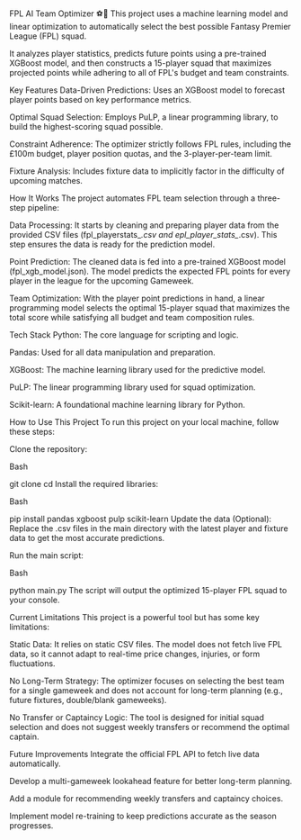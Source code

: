 FPL AI Team Optimizer ⚽🤖
This project uses a machine learning model and linear optimization to automatically select the best possible Fantasy Premier League (FPL) squad.

It analyzes player statistics, predicts future points using a pre-trained XGBoost model, and then constructs a 15-player squad that maximizes projected points while adhering to all of FPL's budget and team constraints.

Key Features
Data-Driven Predictions: Uses an XGBoost model to forecast player points based on key performance metrics.

Optimal Squad Selection: Employs PuLP, a linear programming library, to build the highest-scoring squad possible.

Constraint Adherence: The optimizer strictly follows FPL rules, including the £100m budget, player position quotas, and the 3-player-per-team limit.

Fixture Analysis: Includes fixture data to implicitly factor in the difficulty of upcoming matches.

How It Works
The project automates FPL team selection through a three-step pipeline:

Data Processing: It starts by cleaning and preparing player data from the provided CSV files (fpl_playerstats_*.csv and epl_player_stats_*.csv). This step ensures the data is ready for the prediction model.

Point Prediction: The cleaned data is fed into a pre-trained XGBoost model (fpl_xgb_model.json). The model predicts the expected FPL points for every player in the league for the upcoming Gameweek.

Team Optimization: With the player point predictions in hand, a linear programming model selects the optimal 15-player squad that maximizes the total score while satisfying all budget and team composition rules.

Tech Stack
Python: The core language for scripting and logic.

Pandas: Used for all data manipulation and preparation.

XGBoost: The machine learning library used for the predictive model.

PuLP: The linear programming library used for squad optimization.

Scikit-learn: A foundational machine learning library for Python.

How to Use This Project
To run this project on your local machine, follow these steps:

Clone the repository:

Bash

git clone <your-repository-url>
cd <your-repository-directory>
Install the required libraries:

Bash

pip install pandas xgboost pulp scikit-learn
Update the data (Optional):
Replace the .csv files in the main directory with the latest player and fixture data to get the most accurate predictions.

Run the main script:

Bash

python main.py
The script will output the optimized 15-player FPL squad to your console.

Current Limitations
This project is a powerful tool but has some key limitations:

Static Data: It relies on static CSV files. The model does not fetch live FPL data, so it cannot adapt to real-time price changes, injuries, or form fluctuations.

No Long-Term Strategy: The optimizer focuses on selecting the best team for a single gameweek and does not account for long-term planning (e.g., future fixtures, double/blank gameweeks).

No Transfer or Captaincy Logic: The tool is designed for initial squad selection and does not suggest weekly transfers or recommend the optimal captain.

Future Improvements
Integrate the official FPL API to fetch live data automatically.

Develop a multi-gameweek lookahead feature for better long-term planning.

Add a module for recommending weekly transfers and captaincy choices.

Implement model re-training to keep predictions accurate as the season progresses.








